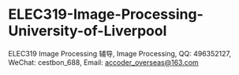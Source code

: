 # ELEC319-Image-Processing-University-of-Liverpool
ELEC319 Image Processing 辅导, Image Processing, QQ: 496352127, WeChat: cestbon_688, Email: accoder_overseas@163.com
